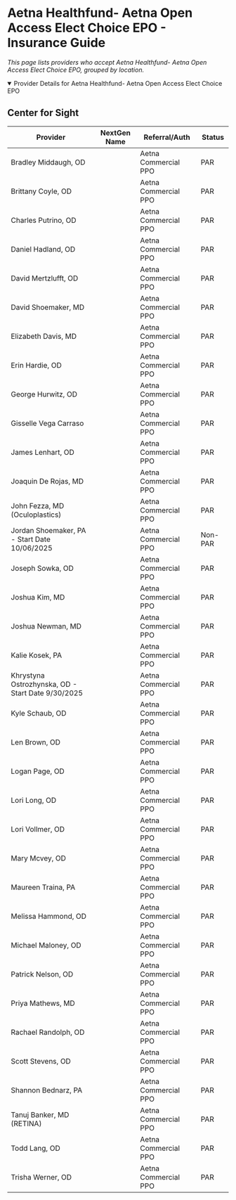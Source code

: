 # Aetna Healthfund- Aetna Open Access Elect Choice EPO - Insurance Guide

*This page lists providers who accept Aetna Healthfund- Aetna Open Access Elect Choice EPO, grouped by location.*

<details open><summary>Provider Details for Aetna Healthfund- Aetna Open Access Elect Choice EPO</summary>

## Center for Sight

| Provider | NextGen Name | Referral/Auth | Status |
|----------|-------------|--------------|--------|
| Bradley Middaugh, OD |  | Aetna Commercial PPO | PAR |
| Brittany Coyle, OD |  | Aetna Commercial PPO | PAR |
| Charles Putrino, OD |  | Aetna Commercial PPO | PAR |
| Daniel Hadland, OD |  | Aetna Commercial PPO | PAR |
| David Mertzlufft, OD |  | Aetna Commercial PPO | PAR |
| David Shoemaker, MD |  | Aetna Commercial PPO | PAR |
| Elizabeth Davis, MD |  | Aetna Commercial PPO | PAR |
| Erin Hardie, OD |  | Aetna Commercial PPO | PAR |
| George Hurwitz, OD |  | Aetna Commercial PPO | PAR |
| Gisselle Vega Carraso |  | Aetna Commercial PPO | PAR |
| James Lenhart, OD |  | Aetna Commercial PPO | PAR |
| Joaquin De Rojas, MD |  | Aetna Commercial PPO | PAR |
| John Fezza, MD (Oculoplastics) |  | Aetna Commercial PPO | PAR |
| Jordan Shoemaker, PA - Start Date 10/06/2025 |  | Aetna Commercial PPO | Non-PAR |
| Joseph Sowka, OD |  | Aetna Commercial PPO | PAR |
| Joshua Kim, MD |  | Aetna Commercial PPO | PAR |
| Joshua Newman, MD |  | Aetna Commercial PPO | PAR |
| Kalie Kosek, PA |  | Aetna Commercial PPO | PAR |
| Khrystyna Ostrozhynska, OD - Start Date 9/30/2025 |  | Aetna Commercial PPO | PAR |
| Kyle Schaub, OD |  | Aetna Commercial PPO | PAR |
| Len Brown, OD |  | Aetna Commercial PPO | PAR |
| Logan Page, OD |  | Aetna Commercial PPO | PAR |
| Lori Long, OD |  | Aetna Commercial PPO | PAR |
| Lori Vollmer, OD |  | Aetna Commercial PPO | PAR |
| Mary Mcvey, OD |  | Aetna Commercial PPO | PAR |
| Maureen Traina, PA |  | Aetna Commercial PPO | PAR |
| Melissa Hammond, OD |  | Aetna Commercial PPO | PAR |
| Michael Maloney, OD |  | Aetna Commercial PPO | PAR |
| Patrick Nelson, OD |  | Aetna Commercial PPO | PAR |
| Priya Mathews, MD |  | Aetna Commercial PPO | PAR |
| Rachael Randolph, OD |  | Aetna Commercial PPO | PAR |
| Scott Stevens, OD |  | Aetna Commercial PPO | PAR |
| Shannon Bednarz, PA |  | Aetna Commercial PPO | PAR |
| Tanuj Banker, MD (RETINA) |  | Aetna Commercial PPO | PAR |
| Todd Lang, OD |  | Aetna Commercial PPO | PAR |
| Trisha Werner, OD |  | Aetna Commercial PPO | PAR |

</details>

